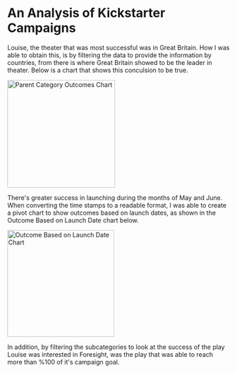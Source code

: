# An Analysis  of Kickstarter Campaigns
Louise, the theater that was most successful was in Great Britain. How I was able to obtain this, is by filtering the data to provide the information by countries, from there is where Great Britain showed to be the leader in theater. Below is a chart that shows this conculsion to be true.

<img width="244" alt="Parent Category Outcomes Chart" src="https://user-images.githubusercontent.com/107371010/174494028-961ba7e4-0629-4c7c-9ce0-7a3b3b28600b.png">

There's greater success in launching during the months of May and June. When converting the time stamps to a readable format, I was able to create a pivot chart to show outcomes based on launch dates, as shown in the Outcome Based on Launch Date chart below.


<img width="242" alt="Outcome Based on Launch Date Chart" src="https://user-images.githubusercontent.com/107371010/174494099-683b29dc-0600-4a6a-a7a4-1de8e7a90368.png">


In addition, by filtering the subcategories to look at the success of the play Louise was interested in Foresight, was the play that was able to reach more than %100 of it's campaign goal.

